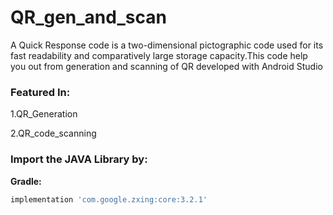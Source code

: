# QR_gen_and_scan
A Quick Response code is a two-dimensional pictographic code used for its fast readability and comparatively large storage capacity.This code help you out from generation and scanning of QR developed with Android Studio


### Featured In:
1.QR_Generation

2.QR_code_scanning


### Import the JAVA Library by:
<b>Gradle:</b>
```groovy
implementation 'com.google.zxing:core:3.2.1'
```
